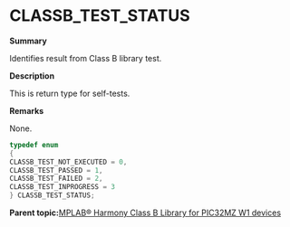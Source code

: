 # CLASSB\_TEST\_STATUS

**Summary**

Identifies result from Class B library test.

**Description**

This is return type for self-tests.

**Remarks**

None.

```c
typedef enum
{
CLASSB_TEST_NOT_EXECUTED = 0,
CLASSB_TEST_PASSED = 1,
CLASSB_TEST_FAILED = 2,
CLASSB_TEST_INPROGRESS = 3
} CLASSB_TEST_STATUS;
```

**Parent topic:**[MPLAB® Harmony Class B Library for PIC32MZ W1 devices](GUID-B046F97C-6BDC-45FC-BC1F-8C54B8F6F09A.md)

